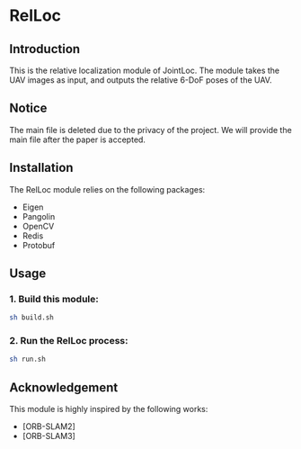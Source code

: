 # RelLoc

## Introduction

This is the relative localization module of JointLoc. The module takes the UAV images as input, and outputs the relative 6-DoF poses of the UAV.

## Notice

The main file is deleted due to the privacy of the project. We will provide the main file after the paper is accepted.

## Installation

The RelLoc module relies on the following packages:

- Eigen
- Pangolin
- OpenCV
- Redis
- Protobuf

## Usage

### 1. Build this module:

```bash
sh build.sh
```

### 2. Run the RelLoc process:

```bash
sh run.sh
```

## Acknowledgement

This module is highly inspired by the following works:

- [ORB-SLAM2]
- [ORB-SLAM3]
